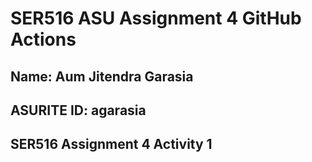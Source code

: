 # SER516 ASU Assignment 4 GitHub Actions

## Name: Aum Jitendra Garasia

## ASURITE ID: agarasia

## SER516 Assignment 4 Activity 1
